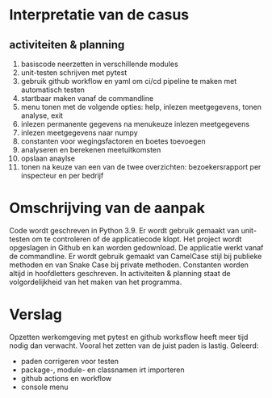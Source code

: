 # Interpretatie van de casus
## activiteiten & planning
1. basiscode neerzetten in verschillende modules
1. unit-testen schrijven met pytest
1. gebruik github workflow en yaml om ci/cd pipeline te maken met automatisch testen
1. startbaar maken vanaf de commandline
1. menu tonen met de volgende opties: help, inlezen meetgegevens, tonen analyse, exit
1. inlezen permanente gegevens na menukeuze inlezen meetgegevens
1. inlezen meetgegevens naar numpy
1. constanten voor wegingsfactoren en boetes toevoegen
1. analyseren en berekenen meetuitkomsten
1. opslaan anaylse
1. tonen na keuze van een van de twee overzichten: bezoekersrapport per inspecteur en per bedrijf

# Omschrijving van de aanpak
Code wordt geschreven in Python 3.9. Er wordt gebruik gemaakt van unit-testen om te controleren of de applicatiecode klopt. Het project wordt opgeslagen in Github en kan worden gedownload. De applicatie werkt vanaf de commandline. Er wordt gebruik gemaakt van CamelCase stijl bij publieke methoden en van Snake Case bij private methoden. Constanten worden altijd in hoofdletters geschreven.
In activiteiten & planning staat de volgordelijkheid van het maken van het programma.

# Verslag
Opzetten werkomgeving met pytest en github worksflow heeft meer tijd nodig dan verwacht. Vooral het zetten van de juist paden is lastig.
Geleerd: 
- paden corrigeren voor testen
- package-, module- en classnamen irt importeren
- github actions en workflow
- console menu
